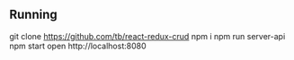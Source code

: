
## Running

git clone https://github.com/tb/react-redux-crud
npm i
npm run server-api
npm start
open http://localhost:8080

